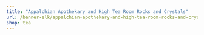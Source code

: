 ```yaml
---
title: "Appalchian Apothekary and High Tea Room Rocks and Crystals"
url: /banner-elk/appalchian-apothekary-and-high-tea-room-rocks-and-crystals/
shop: tea
---
```


